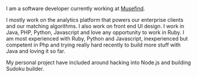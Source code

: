 I am a software developer currently working at [Musefind](http://musefind.com).

I mostly work on the analytics platform that powers our enterprise clients and our matching algorithms. I also work on front end UI design. I work in Java, PHP, Python, Javascript and love any opportunity to work in Ruby. I am most experienced with Ruby, Python and Javascript, inexperienced but competent in Php and trying really hard recently to build more stuff with Java and loving it so far.

My personal project have included around hacking into Node.js and building Sudoku builder.
